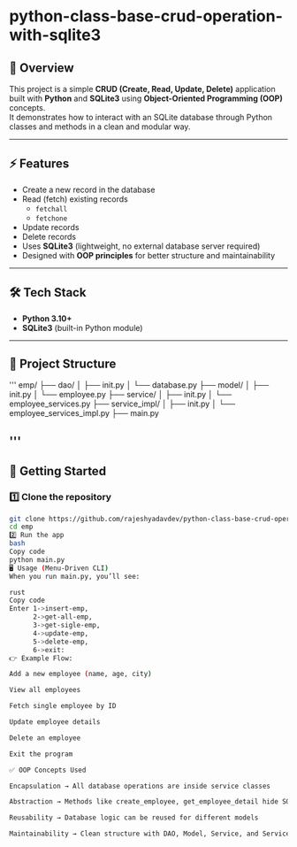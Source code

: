 # python-class-base-crud-operation-with-sqlite3

## 📌 Overview
This project is a simple **CRUD (Create, Read, Update, Delete)** application built with **Python** and **SQLite3** using **Object-Oriented Programming (OOP)** concepts.  
It demonstrates how to interact with an SQLite database through Python classes and methods in a clean and modular way.

---

## ⚡ Features
- Create a new record in the database  
- Read (fetch) existing records  
  - `fetchall`  
  - `fetchone`  
- Update records  
- Delete records  
- Uses **SQLite3** (lightweight, no external database server required)  
- Designed with **OOP principles** for better structure and maintainability  

---

## 🛠️ Tech Stack
- **Python 3.10+**  
- **SQLite3** (built-in Python module)  

---

## 📂 Project Structure
'''
emp/
├── dao/
│ ├── init.py
│ └── database.py
├── model/
│ ├── init.py
│ └── employee.py
├── service/
│ ├── init.py
│ └── employee_services.py
├── service_impl/
│ ├── init.py
│ └── employee_services_impl.py
├── main.py

'''
---

## 🚀 Getting Started

### 1️⃣ Clone the repository
```bash
git clone https://github.com/rajeshyadavdev/python-class-base-crud-operation-with-sqlite3.git
cd emp
2️⃣ Run the app
bash
Copy code
python main.py
🖥️ Usage (Menu-Driven CLI)
When you run main.py, you’ll see:

rust
Copy code
Enter 1->insert-emp,
      2->get-all-emp,
      3->get-sigle-emp,
      4->update-emp,
      5->delete-emp,
      6->exit:
👉 Example Flow:

Add a new employee (name, age, city)

View all employees

Fetch single employee by ID

Update employee details

Delete an employee

Exit the program

✅ OOP Concepts Used

Encapsulation → All database operations are inside service classes

Abstraction → Methods like create_employee, get_employee_detail hide SQL complexity

Reusability → Database logic can be reused for different models

Maintainability → Clean structure with DAO, Model, Service, and Service Implementation